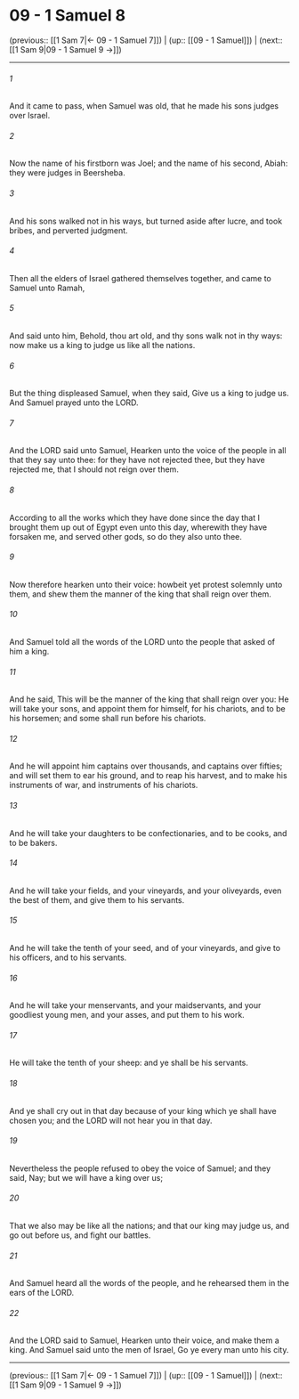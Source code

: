# 09 - 1 Samuel 8

(previous:: [[1 Sam 7|← 09 - 1 Samuel 7]]) | (up:: [[09 - 1 Samuel]]) | (next:: [[1 Sam 9|09 - 1 Samuel 9 →]])

***


###### 1 
And it came to pass, when Samuel was old, that he made his sons judges over Israel. 

###### 2 
Now the name of his firstborn was Joel; and the name of his second, Abiah: they were judges in Beersheba. 

###### 3 
And his sons walked not in his ways, but turned aside after lucre, and took bribes, and perverted judgment. 

###### 4 
Then all the elders of Israel gathered themselves together, and came to Samuel unto Ramah, 

###### 5 
And said unto him, Behold, thou art old, and thy sons walk not in thy ways: now make us a king to judge us like all the nations. 

###### 6 
But the thing displeased Samuel, when they said, Give us a king to judge us. And Samuel prayed unto the LORD. 

###### 7 
And the LORD said unto Samuel, Hearken unto the voice of the people in all that they say unto thee: for they have not rejected thee, but they have rejected me, that I should not reign over them. 

###### 8 
According to all the works which they have done since the day that I brought them up out of Egypt even unto this day, wherewith they have forsaken me, and served other gods, so do they also unto thee. 

###### 9 
Now therefore hearken unto their voice: howbeit yet protest solemnly unto them, and shew them the manner of the king that shall reign over them. 

###### 10 
And Samuel told all the words of the LORD unto the people that asked of him a king. 

###### 11 
And he said, This will be the manner of the king that shall reign over you: He will take your sons, and appoint them for himself, for his chariots, and to be his horsemen; and some shall run before his chariots. 

###### 12 
And he will appoint him captains over thousands, and captains over fifties; and will set them to ear his ground, and to reap his harvest, and to make his instruments of war, and instruments of his chariots. 

###### 13 
And he will take your daughters to be confectionaries, and to be cooks, and to be bakers. 

###### 14 
And he will take your fields, and your vineyards, and your oliveyards, even the best of them, and give them to his servants. 

###### 15 
And he will take the tenth of your seed, and of your vineyards, and give to his officers, and to his servants. 

###### 16 
And he will take your menservants, and your maidservants, and your goodliest young men, and your asses, and put them to his work. 

###### 17 
He will take the tenth of your sheep: and ye shall be his servants. 

###### 18 
And ye shall cry out in that day because of your king which ye shall have chosen you; and the LORD will not hear you in that day. 

###### 19 
Nevertheless the people refused to obey the voice of Samuel; and they said, Nay; but we will have a king over us; 

###### 20 
That we also may be like all the nations; and that our king may judge us, and go out before us, and fight our battles. 

###### 21 
And Samuel heard all the words of the people, and he rehearsed them in the ears of the LORD. 

###### 22 
And the LORD said to Samuel, Hearken unto their voice, and make them a king. And Samuel said unto the men of Israel, Go ye every man unto his city.

***

(previous:: [[1 Sam 7|← 09 - 1 Samuel 7]]) | (up:: [[09 - 1 Samuel]]) | (next:: [[1 Sam 9|09 - 1 Samuel 9 →]])
